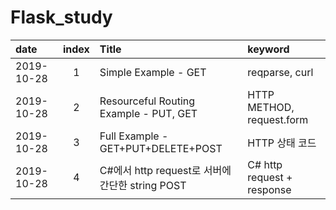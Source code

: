 # Flask_study

|  date | index |  Title | keyword |
|:--------|:--------:|:--------|:--------|
| 2019-10-28 |1| Simple Example - GET | reqparse, curl |
| 2019-10-28 |2| Resourceful Routing Example - PUT, GET | HTTP METHOD, request.form |
| 2019-10-28 |3| Full Example - GET+PUT+DELETE+POST | HTTP 상태 코드 |
| 2019-10-28 |4| C#에서 http request로 서버에 간단한 string POST | C# http request + response |
